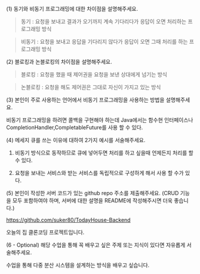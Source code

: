 (1) 동기와 비동기 프로그래밍에 대한 차이점을 설명해주세요.
> 동기 : 요청을 보내고 결과가 오기까지 계속 기다리다가 응답이 오면 처리하는 프로그래밍 방식

> 비동기 : 요청을 보내고 응답을 기다리지 않다가 응답이 오면 그때 처리를 하는 프로그래밍 방식


(2) 블로킹과 논블로킹의 차이점을 설명해주세요.

> 블로킹 : 요청을 했을 때 제어권을 요청을 보낸 상대에게 넘기는 방식

> 논블로킹 : 요청을 해도 제어권은 그대로 자신이 가지고 있는 방식


(3) 본인이 주로 사용하는 언어에서 비동기 프로그래밍을 사용하는 방법을 설명해주세요.

비동기 프로그래밍을 하려면 콜백을 구현해야 하는데 Java에서는 함수현 인터페이스나 CompletionHandler,CompletableFuture를 사용 할 수 있다.


(4) 메세지 큐를 쓰는 이유에 대하여 2가지 예시를 서술해주세요.

1. 비동기 방식으로 동작하므로 큐에 넣어두면 처리를 하고 싶을때 언제든지 처리를 할 수 있다.

2. 요청을 보내는 서비스와 받는 서비스를 독립적으로 구성하게 해서 사용 할 수가 있다.

(5) 본인이 작성한 서버 코드가 있는 github repo 주소를 제출해주세요. (CRUD 기능을 모두 포함하여야 하며, 서버에 대한 설명을 README에 작성해주시면 더욱 좋습니다.)

https://github.com/suker80/TodayHouse-Backend

오늘의 집 클론코딩 프로젝트입니다.


(6 - Optional) 해당 수업을 통해 꼭 배우고 싶은 주제 또는 지식이 있다면 자유롭게 서술해주세요.

수업을 통해 다중 분산 시스템을 설계하는 방식을 배우고 싶습니다.

